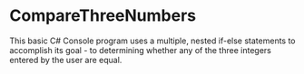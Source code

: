 # CompareThreeNumbers

This basic C# Console program uses a multiple, nested if-else statements to accomplish its goal - to determining whether any of the three integers entered by the user are equal.
